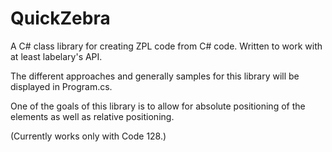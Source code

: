 # QuickZebra

A C# class library for creating ZPL code from C# code. Written to work with at least labelary's API.

The different approaches and generally samples for this library will be displayed in Program.cs.

One of the goals of this library is to allow for absolute positioning of the elements as well as relative positioning.

(Currently works only with Code 128.)
